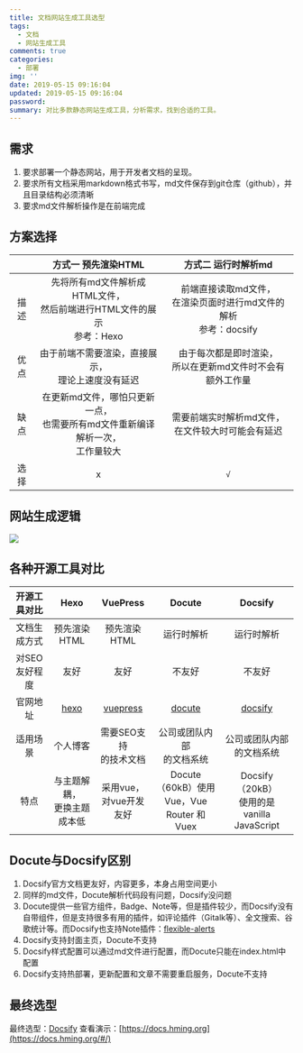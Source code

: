 ```yaml
---
title: 文档网站生成工具选型
tags:
  - 文档
  - 网站生成工具
comments: true
categories:
  - 部署
img: ''
date: 2019-05-15 09:16:04
updated: 2019-05-15 09:16:04
password:
summary: 对比多款静态网站生成工具，分析需求，找到合适的工具。
---
```

## 需求
1. 要求部署一个静态网站，用于开发者文档的呈现。
2. 要求所有文档采用markdown格式书写，md文件保存到git仓库（github），并且目录结构必须清晰
3. 要求md文件解析操作是在前端完成

## 方案选择

||方式一 预先渲染HTML|方式二 运行时解析md|
|:--:|:--:|:--:|
|描述|先将所有md文件解析成HTML文件，<br>然后前端进行HTML文件的展示<br>参考：Hexo|前端直接读取md文件，<br>在渲染页面时进行md文件的解析<br>参考：docsify|
|优点|由于前端不需要渲染，直接展示，<br>理论上速度没有延迟|由于每次都是即时渲染，<br>所以在更新md文件时不会有额外工作量|
|缺点|在更新md文件，哪怕只更新一点，<br>也需要所有md文件重新编译解析一次，<br>工作量较大|需要前端实时解析md文件，<br>在文件较大时可能会有延迟|
|选择|x|`√`|

## 网站生成逻辑
![](http://image.hming.org/文档网站生成工具选型/网站生成逻辑图.png)

## 各种开源工具对比
|开源工具对比|Hexo|VuePress|Docute|Docsify|
|:--:|:--:|:--:|:--:|:--:|
|文档生成方式|预先渲染HTML|预先渲染HTML|运行时解析|运行时解析|
|对SEO友好程度|友好|友好|不友好|不友好|
|官网地址|[hexo](https://hexo.io/zh-cn/docs/)|[vuepress](https://vuepress.vuejs.org/zh/)|[docute](https://docute.org/zh/)|[docsify](https://docsify.js.org/#/zh-cn/)|
|适用场景|个人博客|需要SEO支持<br>的技术文档|公司或团队内部<br>的文档系统|公司或团队内部<br>的文档系统|
|特点|与主题解耦，<br>更换主题成本低|采用vue，<br>对vue开发友好|Docute（60kB）使用<br>Vue，Vue Router 和 Vuex|Docsify（20kB）<br>使用的是 vanilla JavaScript|

## Docute与Docsify区别
1. Docsify官方文档更友好，内容更多，本身占用空间更小
2. 同样的md文件，Docute解析代码段有问题，Docsify没问题
3. Docute提供一些官方组件，Badge、Note等，但是插件较少，而Docsify没有自带组件，但是支持很多有用的插件，如评论插件（Gitalk等）、全文搜索、谷歌统计等。而Docsify也支持Note插件：[flexible-alerts](https://github.com/zanfab/docsify-plugin-flexible-alerts)
4. Docsify支持封面主页，Docute不支持
5. Docsify样式配置可以通过md文件进行配置，而Docute只能在index.html中配置
6. Docsify支持热部署，更新配置和文章不需要重启服务，Docute不支持

## 最终选型
最终选型：[Docsify](https://docsify.js.org/#/zh-cn/)
查看演示：[https://docs.hming.org](https://docs.hming.org/#/)